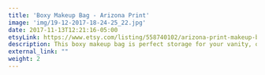 ```yaml
---
title: 'Boxy Makeup Bag - Arizona Print'
image: 'img/19-12-2017-18-24-25_22.jpg'
date: 2017-11-13T12:21:16-05:00
etsyLink: https://www.etsy.com/listing/558740102/arizona-print-makeup-bag-southwest-print?ref=shop_home_active_23
description: This boxy makeup bag is perfect storage for your vanity, or bathroom sink. It has a lot of room to store everything from makeup palettes, brushes, to your everyday essentials. Great for travel, lined with sturdy interfacing and handle attached to the side.Lined with ProSoft® Food Safe Waterproof PUL Fabric to wipe clean during use. Fabric pattern image will vary slightly and be unique for each bag.Bag measurements:• 9" long• 5 1/2" tall• 5" wide
external_link: ""
weight: 2
---
```

